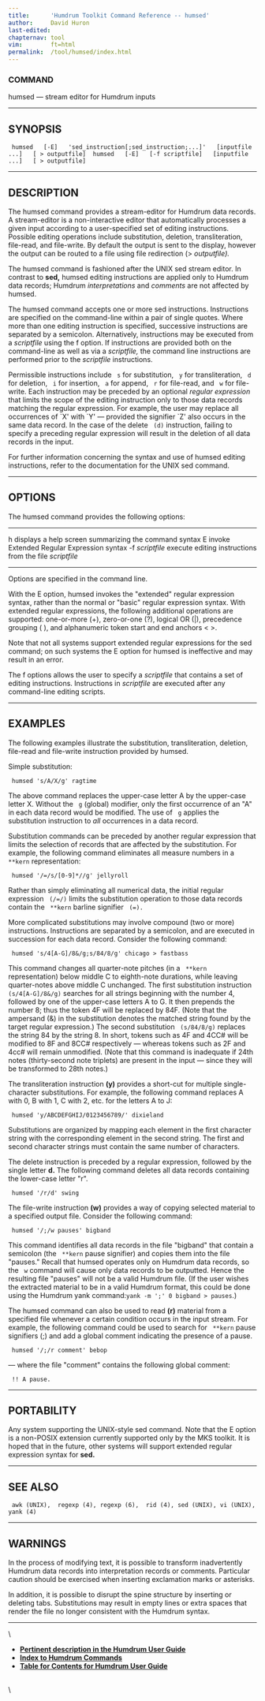 ```yaml
---
title:		'Humdrum Toolkit Command Reference -- humsed'
author:		David Huron
last-edited:	
chapternav:	tool
vim:		ft=html
permalink:	/tool/humsed/index.html
---
```



### COMMAND

<span class="tool">humsed</span> &mdash; stream editor for Humdrum inputs

------------------------------------------------------------------------

## SYNOPSIS ##

` humsed   [-E]   'sed_instruction[;sed_instruction;...]'   [inputfile ...]   [ > outputfile]  humsed   [-E]   [-f scriptfile]   [inputfile ...]   [ > outputfile]`

------------------------------------------------------------------------

## DESCRIPTION ##

The <span class="tool">humsed</span> command provides a stream-editor for Humdrum data
records. A stream-editor is a non-interactive editor that automatically
processes a given input according to a user-specified set of editing
instructions. Possible editing operations include substitution,
deletion, transliteration, file-read, and file-write. By default the
output is sent to the display, however the output can be routed to a
file using file redirection (\> *outputfile).*

The <span class="tool">humsed</span> command is fashioned after the UNIX <span class="unix">sed</span> stream
editor. In contrast to **sed,** <span class="tool">humsed</span> editing instructions are
applied only to Humdrum data records; Humdrum *interpretations* and
*comments* are not affected by <span class="tool">humsed</span>.

The <span class="tool">humsed</span> command accepts one or more <span class="unix">sed</span> instructions.
Instructions are specified on the command-line within a pair of single
quotes. Where more than one editing instruction is specified, successive
instructions are separated by a semicolon. Alternatively, instructions
may be executed from a *scriptfile* using the <span class="option">f</span> option. If
instructions are provided both on the command-line as well as via a
*scriptfile,* the command line instructions are performed prior to the
*scriptfile* instructions.

Permissible instructions include ` s` for substitution, ` y` for
transliteration, ` d` for deletion, ` i` for insertion, ` a` for append,
` r` for file-read, and ` w` for file-write. Each instruction may be
preceded by an optional *regular expression* that limits the scope of
the editing instruction only to those data records matching the regular
expression. For example, the user may replace all occurrences of \`X\'
with \`Y\' &mdash; provided the signifier \`Z\' also occurs in the same data
record. In the case of the delete ` (d)` instruction, failing to specify
a preceding regular expression will result in the deletion of all data
records in the input.

For further information concerning the syntax and use of <span class="tool">humsed</span>
editing instructions, refer to the documentation for the UNIX <span class="unix">sed</span>
command.

------------------------------------------------------------------------

## OPTIONS ##

The <span class="tool">humsed</span> command provides the following options:

----------------- ---------------------------------------------------------
<span class="option">h</span>            displays a help screen summarizing the command syntax
<span class="option">E</span>            invoke Extended Regular Expression syntax
-f *scriptfile*   execute editing instructions from the file *scriptfile*
----------------- ---------------------------------------------------------

Options are specified in the command line.

With the <span class="option">E</span> option, <span class="tool">humsed</span> invokes the \"extended\" regular
expression syntax, rather than the normal or \"basic\" regular
expression syntax. With extended regular expressions, the following
additional operations are supported: one-or-more (+), zero-or-one (?),
logical OR (\|), precedence grouping ( ), and alphanumeric token start
and end anchors \< \>.

Note that not all systems support extended regular expressions for the
<span class="unix">sed</span> command; on such systems the <span class="option">E</span> option for <span class="tool">humsed</span> is
ineffective and may result in an error.

The <span class="option">f</span> options allows the user to specify a *scriptfile* that
contains a set of editing instructions. Instructions in *scriptfile* are
executed after any command-line editing scripts.

------------------------------------------------------------------------

## EXAMPLES ##

The following examples illustrate the substitution, transliteration,
deletion, file-read and file-write instruction provided by <span class="tool">humsed</span>.

Simple substitution:

` humsed 's/A/X/g' ragtime`

The above command replaces the upper-case letter A by the upper-case
letter X. Without the ` g` (global) modifier, only the first occurrence
of an \"A\" in each data record would be modified. The use of ` g`
applies the substitution instruction to *all* occurrences in a data
record.

Substitution commands can be preceded by another regular expression that
limits the selection of records that are affected by the substitution.
For example, the following command eliminates all measure numbers in a
` **kern` representation:

` humsed '/=/s/[0-9]*//g' jellyroll`

Rather than simply eliminating all numerical data, the initial regular
expression ` (/=/)` limits the substitution operation to those data
records contain the ` **kern` barline signifier ` (=).`

More complicated substitutions may involve compound (two or more)
instructions. Instructions are separated by a semicolon, and are
executed in succession for each data record. Consider the following
command:

` humsed 's/4[A-G]/8&/g;s/84/8/g' chicago > fastbass`

This command changes all quarter-note pitches (in a ` **kern`
representation) below middle C to eighth-note durations, while leaving
quarter-notes above middle C unchanged. The first substitution
instruction ` (s/4[A-G]/8&/g)` searches for all strings beginning with
the number 4, followed by one of the upper-case letters A to G. It then
prepends the number 8; thus the token 4F will be replaced by 84F. (Note
that the ampersand (&) in the substitution denotes the matched string
found by the target regular expression.) The second substitution
` (s/84/8/g)` replaces the string 84 by the string 8. In short, tokens
such as 4F and 4CC\# will be modified to 8F and 8CC\# respectively &mdash;
whereas tokens such as 2F and 4cc\# will remain unmodified. (Note that
this command is inadequate if 24th notes (thirty-second note triplets)
are present in the input &mdash; since they will be transformed to 28th
notes.)

The transliteration instruction **(y)** provides a short-cut for
multiple single-character substitutions. For example, the following
command replaces A with 0, B with 1, C with 2, etc. for the letters A to
J:

` humsed 'y/ABCDEFGHIJ/0123456789/' dixieland`

Substitutions are organized by mapping each element in the first
character string with the corresponding element in the second string.
The first and second character strings must contain the same number of
characters.

The delete instruction is preceded by a regular expression, followed by
the single letter **d.** The following command deletes all data records
containing the lower-case letter \"r\".

` humsed '/r/d' swing`

The file-write instruction **(w)** provides a way of copying selected
material to a specified output file. Consider the following command:

` humsed '/;/w pauses' bigband`

This command identifies all data records in the file \"bigband\" that
contain a semicolon (the ` **kern` pause signifier) and copies them into
the file \"pauses.\" Recall that <span class="tool">humsed</span> operates only on Humdrum
data records, so the ` w` command will cause only data records to be
outputted. Hence the resulting file \"pauses\" will not be a valid
Humdrum file. (If the user wishes the extracted material to be in a
valid Humdrum format, this could be done using the Humdrum <span class="tool">yank</span>
command:`yank -m ';' 0 bigband > pauses`.)

The <span class="tool">humsed</span> command can also be used to read **(r)** material from a
specified file whenever a certain condition occurs in the input stream.
For example, the following command could be used to search for ` **kern`
pause signifiers (;) and add a global comment indicating the presence of
a pause.

` humsed '/;/r comment' bebop`

&mdash; where the file \"comment\" contains the following global comment:

` !! A pause.`

------------------------------------------------------------------------

## PORTABILITY ##

Any system supporting the UNIX-style <span class="unix">sed</span> command. Note that the
<span class="option">E</span> option is a non-POSIX extension currently supported only by the
MKS toolkit. It is hoped that in the future, other systems will support
extended regular expression syntax for **sed.**

------------------------------------------------------------------------

## SEE ALSO ##

` awk (UNIX),  regexp (4), regexp (6),  rid (4), sed (UNIX), vi (UNIX),  yank (4)`

------------------------------------------------------------------------

## WARNINGS ##

In the process of modifying text, it is possible to transform
inadvertently Humdrum data records into interpretation records or
comments. Particular caution should be exercised when inserting
exclamation marks or asterisks.

In addition, it is possible to disrupt the spine structure by inserting
or deleting tabs. Substitutions may result in empty lines or extra
spaces that render the file no longer consistent with the Humdrum
syntax.

------------------------------------------------------------------------

\

-   [**Pertinent description in the Humdrum User
    Guide**](../guide14.html#The_sed_and_humsed_Commands)
-   [**Index to Humdrum Commands**](../commands.toc.html)
-   [**Table for Contents for Humdrum User Guide**](../guide.toc.html)

\
\
